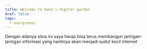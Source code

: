 ```yaml
---
title: Welcome to moka's digital garden
draf: false
tags:
  - evergreens
---
```



Dengan adanya situs ini saya harap bisa terus membangun jaringan-jaringan informasi yang nantinya akan menjadi sudut kecil internet 